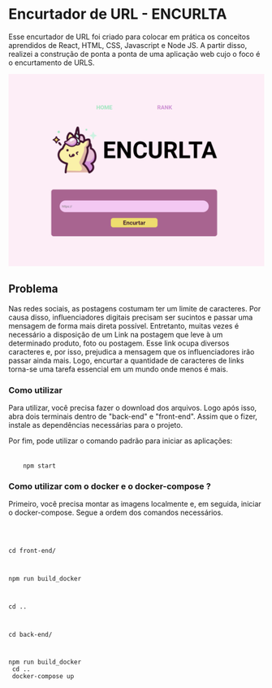 # Encurtador de URL - ENCURLTA

Esse encurtador de URL foi criado para colocar em prática os conceitos aprendidos de React, HTML, CSS, Javascript e Node JS. A partir disso, realizei a construção de ponta a ponta de uma aplicação web cujo o foco é o encurtamento de URLS. 

<img src="./assets/page.png">


## Problema

Nas redes sociais, as postagens costumam ter um limite de caracteres. Por causa disso, influenciadores digitais precisam ser sucintos e passar uma mensagem de forma mais direta possível. Entretanto, muitas vezes é necessário a disposição de um Link na postagem que leve à um determinado produto, foto ou postagem. Esse link ocupa diversos caracteres e, por isso, prejudica a mensagem que os influenciadores irão passar ainda mais. Logo, encurtar a quantidade de caracteres de links torna-se uma tarefa essencial em um mundo onde menos é mais.

### Como utilizar

Para utilizar, você precisa fazer o download dos arquivos. Logo após isso, abra dois terminais dentro de "back-end" e "front-end". Assim que o fizer, instale as dependências necessárias para o projeto.

Por fim, pode utilizar o comando padrão para iniciar as aplicações:

<code>
    npm start
</code>


### Como utilizar com o docker e o docker-compose ?

Primeiro, você precisa montar as imagens localmente e, em seguida, iniciar o docker-compose. Segue a ordem dos comandos necessários.

<code>

cd front-end/ <br>
    
npm run build_docker<br>

cd .. <br>

cd back-end/ <br>

npm run build_docker <br>
cd .. <br>
docker-compose up

</code>
